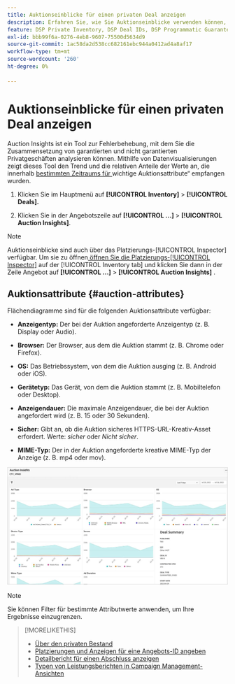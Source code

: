 ```yaml
---
title: Auktionseinblicke für einen privaten Deal anzeigen
description: Erfahren Sie, wie Sie Auktionseinblicke verwenden können, um die Zusammensetzung privater Angebote zu analysieren.
feature: DSP Private Inventory, DSP Deal IDs, DSP Programmatic Guaranteed Deals
exl-id: bbb99f6a-0276-4eb8-9607-75500d5634d9
source-git-commit: 1ac58da2d538cc682161ebc944a0412ad4a8af17
workflow-type: tm+mt
source-wordcount: '260'
ht-degree: 0%

---
```


# Auktionseinblicke für einen privaten Deal anzeigen

Auction Insights ist ein Tool zur Fehlerbehebung, mit dem Sie die Zusammensetzung von garantierten und nicht garantierten Privatgeschäften analysieren können. Mithilfe von Datenvisualisierungen zeigt dieses Tool den Trend und die relativen Anteile der Werte an, die innerhalb [ bestimmten Zeitraums für ](#auction-attributes)wichtige Auktionsattribute“ empfangen wurden.

1. Klicken Sie im Hauptmenü auf **[!UICONTROL Inventory]** > **[!UICONTROL Deals].**

1. Klicken Sie in der Angebotszeile auf **[!UICONTROL ...]** > **[!UICONTROL Auction Insights]**.

>[!NOTE]
>
>Auktionseinblicke sind auch über das Platzierungs-[!UICONTROL Inspector] verfügbar. Um sie zu öffnen[ öffnen Sie die Platzierungs-[!UICONTROL Inspector]](/help/dsp/campaign-management/reports/placement-details-view.md) auf der [!UICONTROL Inventory tab] und klicken Sie dann in der Zeile Angebot auf **[!UICONTROL ...]** > **[!UICONTROL Auction Insights]** .

## Auktionsattribute {#auction-attributes}

Flächendiagramme sind für die folgenden Auktionsattribute verfügbar:

* **Anzeigentyp:** Der bei der Auktion angeforderte Anzeigentyp (z. B. Display oder Audio).

* **Browser:** Der Browser, aus dem die Auktion stammt (z. B. Chrome oder Firefox).

* **OS:** Das Betriebssystem, von dem die Auktion ausging (z. B. Android oder iOS).

* **Gerätetyp:** Das Gerät, von dem die Auktion stammt (z. B. Mobiltelefon oder Desktop).

* **Anzeigendauer:** Die maximale Anzeigendauer, die bei der Auktion angefordert wird (z. B. 15 oder 30 Sekunden).

* **Sicher:** Gibt an, ob die Auktion sicheres HTTPS-URL-Kreativ-Asset erfordert. Werte: <i>sicher</i> oder <i>Nicht sicher</i>.

* **MIME-Typ:** Der in der Auktion angeforderte kreative MIME-Typ der Anzeige (z. B. mp4 oder mov).

![Auktionseinblicke](/help/dsp/assets/auction-insights.png)

>[!NOTE]
>
>Sie können Filter für bestimmte Attributwerte anwenden, um Ihre Ergebnisse einzugrenzen.

>[!MORELIKETHIS]
>
>* [Über den privaten Bestand](private-inventory-about.md)
>* [Platzierungen und Anzeigen für eine Angebots-ID angeben](deal-id-attach-placements.md)
>* [Detailbericht für einen Abschluss anzeigen](deal-view-report.md)
>* [Typen von Leistungsberichten in Campaign Management-Ansichten](/help/dsp/campaign-management/reports/campaign-reports-about.md)
